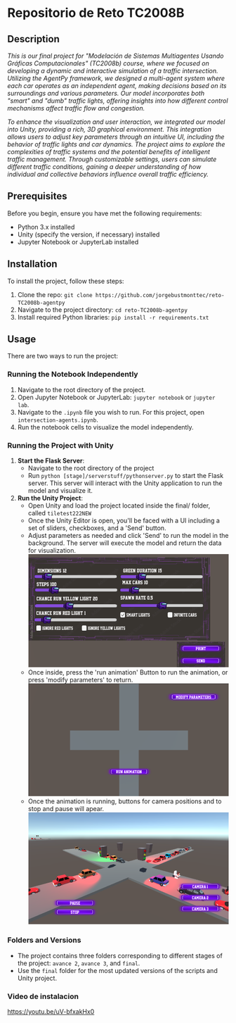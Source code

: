 # Repositorio de Reto TC2008B

## Description

_This is our final project for "Modelación de Sistemas Multiagentes Usando Gráficas Computacionales" (TC2008b) course, where we focused on developing a dynamic and interactive simulation of a traffic intersection. Utilizing the AgentPy framework, we designed a multi-agent system where each car operates as an independent agent, making decisions based on its surroundings and various parameters. Our model incorporates both "smart" and "dumb" traffic lights, offering insights into how different control mechanisms affect traffic flow and congestion._

_To enhance the visualization and user interaction, we integrated our model into Unity, providing a rich, 3D graphical environment. This integration allows users to adjust key parameters through an intuitive UI, including the behavior of traffic lights and car dynamics. The project aims to explore the complexities of traffic systems and the potential benefits of intelligent traffic management. Through customizable settings, users can simulate different traffic conditions, gaining a deeper understanding of how individual and collective behaviors influence overall traffic efficiency._

## Prerequisites

Before you begin, ensure you have met the following requirements:

- Python 3.x installed
- Unity (specify the version, if necessary) installed
- Jupyter Notebook or JupyterLab installed

## Installation

To install the project, follow these steps:

1. Clone the repo: `git clone https://github.com/jorgebustmonttec/reto-TC2008b-agentpy`
2. Navigate to the project directory: `cd reto-TC2008b-agentpy`
3. Install required Python libraries: `pip install -r requirements.txt`

## Usage

There are two ways to run the project:

### Running the Notebook Independently

1. Navigate to the root directory of the project.
2. Open Jupyter Notebook or JupyterLab: `jupyter notebook` or `jupyter lab`.
3. Navigate to the `.ipynb` file you wish to run. For this project, open `intersection-agents.ipynb`.
4. Run the notebook cells to visualize the model independently.

### Running the Project with Unity

1. **Start the Flask Server**:
   - Navigate to the root directory of the project
   - Run `python [stage]/serverstuff/pythonserver.py` to start the Flask server. This server will interact with the Unity application to run the model and visualize it.
2. **Run the Unity Project**:
   - Open Unity and load the project located inside the final/ folder, called `tiletest222NEW`
   - Once the Unity Editor is open, you'll be faced with a UI including a set of sliders, checkboxes, and a 'Send' button.
   - Adjust parameters as needed and click 'Send' to run the model in the background. The server will execute the model and return the data for visualization.
     ![UI Screenshot](final/screenshots/UI.png "UI")
   - Once inside, press the 'run animation' Button to run the animation, or press 'modify parameters' to return.
     ![Grid Screenshot](final/screenshots/RUN.png "RUN")
   - Once the animation is running, buttons for camera positions and to stop and pause will apear.
     ![Animation Screenshot](final/screenshots/RUNNING.png "ANIM")

### Folders and Versions

- The project contains three folders corresponding to different stages of the project: `avance 2`, `avance 3`, and `final`.
- Use the `final` folder for the most updated versions of the scripts and Unity project.

### Video de instalacion

https://youtu.be/uV-bfxakHx0
